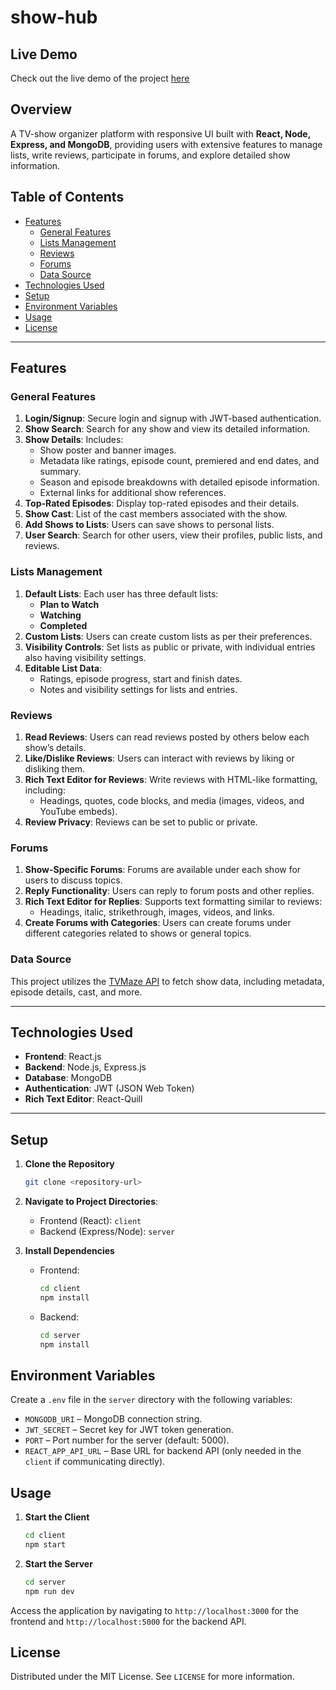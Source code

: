# show-hub

## Live Demo
Check out the live demo of the project [here](https://show-hub.vercel.app)

## Overview
A TV-show organizer platform with responsive UI built with **React, Node, Express, and MongoDB**, providing users with extensive features to manage lists, write reviews, participate in forums, and explore detailed show information.

## Table of Contents

- [Features](#features)
  - [General Features](#general-features)
  - [Lists Management](#lists-management)
  - [Reviews](#reviews)
  - [Forums](#forums)
  - [Data Source](#data-source)
- [Technologies Used](#technologies-used)
- [Setup](#setup)
- [Environment Variables](#environment-variables)
- [Usage](#usage)
- [License](#license)

---

## Features

### General Features

1. **Login/Signup**: Secure login and signup with JWT-based authentication.
2. **Show Search**: Search for any show and view its detailed information.
3. **Show Details**: Includes:
   - Show poster and banner images.
   - Metadata like ratings, episode count, premiered and end dates, and summary.
   - Season and episode breakdowns with detailed episode information.
   - External links for additional show references.
4. **Top-Rated Episodes**: Display top-rated episodes and their details.
5. **Show Cast**: List of the cast members associated with the show.
6. **Add Shows to Lists**: Users can save shows to personal lists.
7. **User Search**: Search for other users, view their profiles, public lists, and reviews.

### Lists Management

1. **Default Lists**: Each user has three default lists:
   - **Plan to Watch**
   - **Watching**
   - **Completed**
2. **Custom Lists**: Users can create custom lists as per their preferences.
3. **Visibility Controls**: Set lists as public or private, with individual entries also having visibility settings.
4. **Editable List Data**:
   - Ratings, episode progress, start and finish dates.
   - Notes and visibility settings for lists and entries.

### Reviews

1. **Read Reviews**: Users can read reviews posted by others below each show’s details.
2. **Like/Dislike Reviews**: Users can interact with reviews by liking or disliking them.
3. **Rich Text Editor for Reviews**: Write reviews with HTML-like formatting, including:
   - Headings, quotes, code blocks, and media (images, videos, and YouTube embeds).
4. **Review Privacy**: Reviews can be set to public or private.

### Forums

1. **Show-Specific Forums**: Forums are available under each show for users to discuss topics.
2. **Reply Functionality**: Users can reply to forum posts and other replies.
3. **Rich Text Editor for Replies**: Supports text formatting similar to reviews:
   - Headings, italic, strikethrough, images, videos, and links.
4. **Create Forums with Categories**: Users can create forums under different categories related to shows or general topics.

### Data Source

This project utilizes the [TVMaze API](https://www.tvmaze.com/api) to fetch show data, including metadata, episode details, cast, and more.

---

## Technologies Used

- **Frontend**: React.js
- **Backend**: Node.js, Express.js
- **Database**: MongoDB
- **Authentication**: JWT (JSON Web Token)
- **Rich Text Editor**: React-Quill

---

## Setup

1. **Clone the Repository**
   ```bash
   git clone <repository-url>
   ```

2. **Navigate to Project Directories**:
   - Frontend (React): `client`
   - Backend (Express/Node): `server`

3. **Install Dependencies**
   - Frontend:
     ```bash
     cd client
     npm install
     ```
   - Backend:
     ```bash
     cd server
     npm install
     ```

## Environment Variables

Create a `.env` file in the `server` directory with the following variables:

- `MONGODB_URI` – MongoDB connection string.
- `JWT_SECRET` – Secret key for JWT token generation.
- `PORT` – Port number for the server (default: 5000).
- `REACT_APP_API_URL` – Base URL for backend API (only needed in the `client` if communicating directly).

## Usage

1. **Start the Client**
   ```bash
   cd client
   npm start
   ```
2. **Start the Server**
   ```bash
   cd server
   npm run dev
   ```
Access the application by navigating to `http://localhost:3000` for the frontend and `http://localhost:5000` for the backend API.

## License

Distributed under the MIT License. See `LICENSE` for more information.
